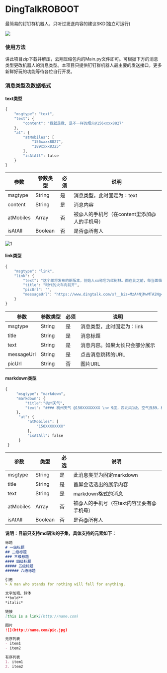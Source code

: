 # DingTalkROBOOT
最简易的钉钉群机器人，只听过发送内容的建议SKD(独立可运行)

![](https://img.shields.io/badge/DingTalk-PC%205.1.11-blue)

### 使用方法
讲此项目zip下载并解压，云翔压缩包内的Main.py文件即可。可根据下方的消息类型更改机器人的消息类型。本项目只提供钉钉群机器人最主要的发送接口，更多新鲜好玩的功能等待各位自行开发。

### 消息类型及数据格式
#### text类型
```python
{
    "msgtype": "text", 
    "text": {
        "content": "我就是我, 是不一样的烟火@156xxxx8827"
    }, 
    "at": {
        "atMobiles": [
            "156xxxx8827", 
            "189xxxx8325"
        ], 
        "isAtAll": false
    }
}
```
| 参数        | 参数类型    | 必须 | 说明                         |
|-----------|---------|----|----------------------------|
| msgtype   | String  | 是  | 消息类型，此时固定为：text            |
| content   | String  | 是  | 消息内容                       |
| atMobiles | Array   | 否  | 被@人的手机号（在content里添加@人的手机号） |
| isAtAll   | Boolean | 否  | 是否@所有人                     |

![1](https://img.alicdn.com/tfs/TB1jFpqaRxRMKJjy0FdXXaifFXa-497-133.png)

#### link类型
```python
{
    "msgtype": "link", 
    "link": {
        "text": "这个即将发布的新版本，创始人xx称它为红树林。而在此之前，每当面临重大升级，产品经理们都会取一个应景的代号，这一次，为什么是红树林", 
        "title": "时代的火车向前开", 
        "picUrl": "", 
        "messageUrl": "https://www.dingtalk.com/s?__biz=MzA4NjMwMTA2Ng==&mid=2650316842&idx=1&sn=60da3ea2b29f1dcc43a7c8e4a7c97a16&scene=2&srcid=09189AnRJEdIiWVaKltFzNTw&from=timeline&isappinstalled=0&key=&ascene=2&uin=&devicetype=android-23&version=26031933&nettype=WIFI"
    }
}
```
| 参数         | 参数类型   | 必须 | 说明              |
|------------|--------|----|-----------------|
| msgtype    | String | 是  | 消息类型，此时固定为：link |
| title      | String | 是  | 消息标题            |
| text       | String | 是  | 消息内容。如果太长只会部分展示 |
| messageUrl | String | 是  | 点击消息跳转的URL      |
| picUrl     | String | 否  | 图片URL           |

#### markdown类型
```python
{
     "msgtype": "markdown",
     "markdown": {
         "title":"杭州天气",
         "text": "#### 杭州天气 @150XXXXXXXX \n> 9度，西北风1级，空气良89，相对温度73%\n> ![screenshot](https://img.alicdn.com/tfs/TB1NwmBEL9TBuNjy1zbXXXpepXa-2400-1218.png)\n> ###### 10点20分发布 [天气](https://www.dingtalk.com) \n"
     },
      "at": {
          "atMobiles": [
              "150XXXXXXXX"
          ],
          "isAtAll": false
      }
 }
 ```
 | 参数        | 类型      | 必选 | 说明                      |
|-----------|---------|----|-------------------------|
| msgtype   | String  | 是  | 此消息类型为固定markdown        |
| title     | String  | 是  | 首屏会话透出的展示内容             |
| text      | String  | 是  | markdown格式的消息           |
| atMobiles | Array   | 否  | 被@人的手机号（在text内容里要有@手机号） |
| isAtAll   | Boolean | 否  | 是否@所有人                  |

 **说明：目前只支持md语法的子集，具体支持的元素如下：**
 ```markdown
 标题
# 一级标题
## 二级标题
### 三级标题
#### 四级标题
##### 五级标题
###### 六级标题

引用
> A man who stands for nothing will fall for anything.

文字加粗、斜体
**bold**
*italic*

链接
[this is a link](http://name.com)

图片
![](http://name.com/pic.jpg)

无序列表
- item1
- item2

有序列表
1. item1
2. item2
```
 
